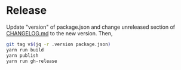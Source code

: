 # Release

Update "version" of package.json and change unreleased section of [CHANGELOG.md](https://github.com/yuku-t/textcomplete/blob/master/CHANGELOG.md) to the new version. Then,

```bash
git tag v$(jq -r .version package.json)
yarn run build
yarn publish
yarn run gh-release
```
